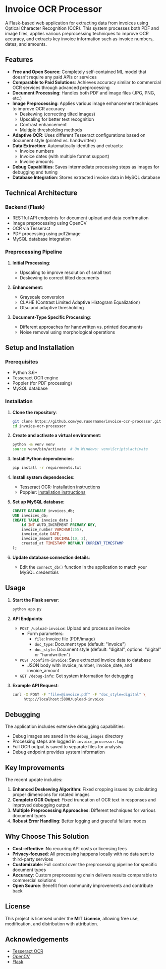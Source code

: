 # Invoice OCR Processor

A Flask-based web application for extracting data from invoices using Optical Character Recognition (OCR). This system processes both PDF and image files, applies various preprocessing techniques to improve OCR accuracy, and extracts key invoice information such as invoice numbers, dates, and amounts.

## Features

- **Free and Open Source**: Completely self-contained ML model that doesn't require any paid APIs or services
- **Comparable to Paid Solutions**: Achieves accuracy similar to commercial OCR services through advanced preprocessing
- **Document Processing**: Handles both PDF and image files (JPG, PNG, etc.)
- **Image Preprocessing**: Applies various image enhancement techniques to improve OCR accuracy
  - Deskewing (correcting tilted images)
  - Upscaling for better text recognition
  - Contrast enhancement
  - Multiple thresholding methods
- **Adaptive OCR**: Uses different Tesseract configurations based on document style (printed vs. handwritten)
- **Data Extraction**: Automatically identifies and extracts:
  - Invoice numbers
  - Invoice dates (with multiple format support)
  - Invoice amounts
- **Debug Capabilities**: Saves intermediate processing steps as images for debugging and tuning
- **Database Integration**: Stores extracted invoice data in MySQL database

## Technical Architecture

### Backend (Flask)

- RESTful API endpoints for document upload and data confirmation
- Image preprocessing using OpenCV
- OCR via Tesseract
- PDF processing using pdf2image
- MySQL database integration

### Preprocessing Pipeline

1. **Initial Processing**:

   - Upscaling to improve resolution of small text
   - Deskewing to correct tilted documents

2. **Enhancement**:

   - Grayscale conversion
   - CLAHE (Contrast Limited Adaptive Histogram Equalization)
   - Otsu and adaptive thresholding

3. **Document-Type Specific Processing**:
   - Different approaches for handwritten vs. printed documents
   - Noise removal using morphological operations

## Setup and Installation

### Prerequisites

- Python 3.6+
- Tesseract OCR engine
- Poppler (for PDF processing)
- MySQL database

### Installation

1. **Clone the repository**:

   ```bash
   git clone https://github.com/yourusername/invoice-ocr-processor.git
   cd invoice-ocr-processor
   ```

2. **Create and activate a virtual environment**:

   ```bash
   python -m venv venv
   source venv/bin/activate  # On Windows: venv\Scripts\activate
   ```

3. **Install Python dependencies**:

   ```bash
   pip install -r requirements.txt
   ```

4. **Install system dependencies**:

   - Tesseract OCR: [Installation instructions](https://github.com/tesseract-ocr/tesseract)
   - Poppler: [Installation instructions](https://poppler.freedesktop.org/)

5. **Set up MySQL database**:

   ```sql
   CREATE DATABASE invoices_db;
   USE invoices_db;
   CREATE TABLE invoice_data (
       id INT AUTO_INCREMENT PRIMARY KEY,
       invoice_number VARCHAR(255),
       invoice_date DATE,
       invoice_amount DECIMAL(10, 2),
       created_at TIMESTAMP DEFAULT CURRENT_TIMESTAMP
   );
   ```

6. **Update database connection details**:
   - Edit the `connect_db()` function in the application to match your MySQL credentials

## Usage

1. **Start the Flask server**:

   ```bash
   python app.py
   ```

2. **API Endpoints**:

   - `POST /upload-invoice`: Upload and process an invoice
     - Form parameters:
       - `file`: Invoice file (PDF/image)
       - `doc_type`: Document type (default: "invoice")
       - `doc_style`: Document style (default: "digital", options: "digital" or "handwritten")
   - `POST /confirm-invoice`: Save extracted invoice data to database
     - JSON body with invoice_number, invoice_date, and invoice_amount
   - `GET /debug-info`: Get system information for debugging

3. **Example API Request**:
   ```bash
   curl -X POST -F "file=@invoice.pdf" -F "doc_style=digital" \
        http://localhost:5000/upload-invoice
   ```

## Debugging

The application includes extensive debugging capabilities:

- Debug images are saved in the `debug_images` directory
- Processing steps are logged in `invoice_processor.log`
- Full OCR output is saved to separate files for analysis
- Debug endpoint provides system information

## Key Improvements

The recent update includes:

1. **Enhanced Deskewing Algorithm**: Fixed cropping issues by calculating proper dimensions for rotated images
2. **Complete OCR Output**: Fixed truncation of OCR text in responses and improved debugging output
3. **Multiple Preprocessing Approaches**: Different techniques for various document types
4. **Robust Error Handling**: Better logging and graceful failure modes

## Why Choose This Solution

- **Cost-effective**: No recurring API costs or licensing fees
- **Privacy-focused**: All processing happens locally with no data sent to third-party services
- **Customizable**: Full control over the preprocessing pipeline for specific document types
- **Accuracy**: Custom preprocessing chain delivers results comparable to commercial solutions
- **Open Source**: Benefit from community improvements and contribute back

## License

This project is licensed under the **MIT License**, allowing free use, modification, and distribution with attribution.

## Acknowledgements

- [Tesseract OCR](https://github.com/tesseract-ocr/tesseract)
- [OpenCV](https://opencv.org/)
- [Flask](https://flask.palletsprojects.com/)
